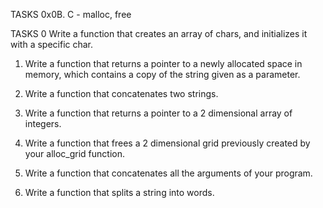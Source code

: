 
TASKS
0x0B. C - malloc, free

TASKS 0
	Write a function that creates an array of chars, and initializes it with a specific char.

1.	Write a function that returns a pointer to a newly allocated space in memory, which contains a copy of the string given as a parameter.

2.	Write a function that concatenates two strings.

3.	Write a function that returns a pointer to a 2 dimensional array of integers.

4.	Write a function that frees a 2 dimensional grid previously created by your alloc_grid function.

5.	Write a function that concatenates all the arguments of your program.

6.	Write a function that splits a string into words.



